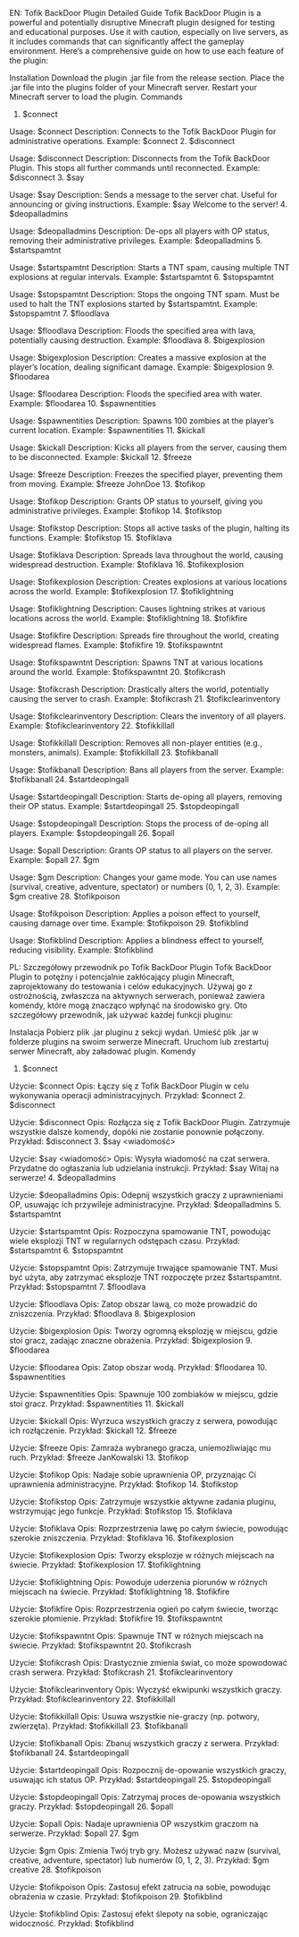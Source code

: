 EN:
Tofik BackDoor Plugin Detailed Guide
Tofik BackDoor Plugin is a powerful and potentially disruptive Minecraft plugin designed for testing and educational purposes. Use it with caution, especially on live servers, as it includes commands that can significantly affect the gameplay environment. Here’s a comprehensive guide on how to use each feature of the plugin:

Installation
Download the plugin .jar file from the release section.
Place the .jar file into the plugins folder of your Minecraft server.
Restart your Minecraft server to load the plugin.
Commands
1. $connect

Usage: $connect
Description: Connects to the Tofik BackDoor Plugin for administrative operations.
Example: $connect
2. $disconnect

Usage: $disconnect
Description: Disconnects from the Tofik BackDoor Plugin. This stops all further commands until reconnected.
Example: $disconnect
3. $say <message>

Usage: $say <message>
Description: Sends a message to the server chat. Useful for announcing or giving instructions.
Example: $say Welcome to the server!
4. $deopalladmins

Usage: $deopalladmins
Description: De-ops all players with OP status, removing their administrative privileges.
Example: $deopalladmins
5. $startspamtnt

Usage: $startspamtnt
Description: Starts a TNT spam, causing multiple TNT explosions at regular intervals.
Example: $startspamtnt
6. $stopspamtnt

Usage: $stopspamtnt
Description: Stops the ongoing TNT spam. Must be used to halt the TNT explosions started by $startspamtnt.
Example: $stopspamtnt
7. $floodlava

Usage: $floodlava
Description: Floods the specified area with lava, potentially causing destruction.
Example: $floodlava
8. $bigexplosion

Usage: $bigexplosion
Description: Creates a massive explosion at the player’s location, dealing significant damage.
Example: $bigexplosion
9. $floodarea

Usage: $floodarea
Description: Floods the specified area with water.
Example: $floodarea
10. $spawnentities

Usage: $spawnentities
Description: Spawns 100 zombies at the player’s current location.
Example: $spawnentities
11. $kickall

Usage: $kickall
Description: Kicks all players from the server, causing them to be disconnected.
Example: $kickall
12. $freeze <player>

Usage: $freeze <player>
Description: Freezes the specified player, preventing them from moving.
Example: $freeze JohnDoe
13. $tofikop

Usage: $tofikop
Description: Grants OP status to yourself, giving you administrative privileges.
Example: $tofikop
14. $tofikstop

Usage: $tofikstop
Description: Stops all active tasks of the plugin, halting its functions.
Example: $tofikstop
15. $tofiklava

Usage: $tofiklava
Description: Spreads lava throughout the world, causing widespread destruction.
Example: $tofiklava
16. $tofikexplosion

Usage: $tofikexplosion
Description: Creates explosions at various locations across the world.
Example: $tofikexplosion
17. $tofiklightning

Usage: $tofiklightning
Description: Causes lightning strikes at various locations across the world.
Example: $tofiklightning
18. $tofikfire

Usage: $tofikfire
Description: Spreads fire throughout the world, creating widespread flames.
Example: $tofikfire
19. $tofikspawntnt

Usage: $tofikspawntnt
Description: Spawns TNT at various locations around the world.
Example: $tofikspawntnt
20. $tofikcrash

Usage: $tofikcrash
Description: Drastically alters the world, potentially causing the server to crash.
Example: $tofikcrash
21. $tofikclearinventory

Usage: $tofikclearinventory
Description: Clears the inventory of all players.
Example: $tofikclearinventory
22. $tofikkillall

Usage: $tofikkillall
Description: Removes all non-player entities (e.g., monsters, animals).
Example: $tofikkillall
23. $tofikbanall

Usage: $tofikbanall
Description: Bans all players from the server.
Example: $tofikbanall
24. $startdeopingall

Usage: $startdeopingall
Description: Starts de-oping all players, removing their OP status.
Example: $startdeopingall
25. $stopdeopingall

Usage: $stopdeopingall
Description: Stops the process of de-oping all players.
Example: $stopdeopingall
26. $opall

Usage: $opall
Description: Grants OP status to all players on the server.
Example: $opall
27. $gm <mode>

Usage: $gm <mode>
Description: Changes your game mode. You can use names (survival, creative, adventure, spectator) or numbers (0, 1, 2, 3).
Example: $gm creative
28. $tofikpoison

Usage: $tofikpoison
Description: Applies a poison effect to yourself, causing damage over time.
Example: $tofikpoison
29. $tofikblind

Usage: $tofikblind
Description: Applies a blindness effect to yourself, reducing visibility.
Example: $tofikblind

PL:
Szczegółowy przewodnik po Tofik BackDoor Plugin
Tofik BackDoor Plugin to potężny i potencjalnie zakłócający plugin Minecraft, zaprojektowany do testowania i celów edukacyjnych. Używaj go z ostrożnością, zwłaszcza na aktywnych serwerach, ponieważ zawiera komendy, które mogą znacząco wpłynąć na środowisko gry. Oto szczegółowy przewodnik, jak używać każdej funkcji pluginu:

Instalacja
Pobierz plik .jar pluginu z sekcji wydań.
Umieść plik .jar w folderze plugins na swoim serwerze Minecraft.
Uruchom lub zrestartuj serwer Minecraft, aby załadować plugin.
Komendy
1. $connect

Użycie: $connect
Opis: Łączy się z Tofik BackDoor Plugin w celu wykonywania operacji administracyjnych.
Przykład: $connect
2. $disconnect

Użycie: $disconnect
Opis: Rozłącza się z Tofik BackDoor Plugin. Zatrzymuje wszystkie dalsze komendy, dopóki nie zostanie ponownie połączony.
Przykład: $disconnect
3. $say <wiadomość>

Użycie: $say <wiadomość>
Opis: Wysyła wiadomość na czat serwera. Przydatne do ogłaszania lub udzielania instrukcji.
Przykład: $say Witaj na serwerze!
4. $deopalladmins

Użycie: $deopalladmins
Opis: Odepnij wszystkich graczy z uprawnieniami OP, usuwając ich przywileje administracyjne.
Przykład: $deopalladmins
5. $startspamtnt

Użycie: $startspamtnt
Opis: Rozpoczyna spamowanie TNT, powodując wiele eksplozji TNT w regularnych odstępach czasu.
Przykład: $startspamtnt
6. $stopspamtnt

Użycie: $stopspamtnt
Opis: Zatrzymuje trwające spamowanie TNT. Musi być użyta, aby zatrzymać eksplozje TNT rozpoczęte przez $startspamtnt.
Przykład: $stopspamtnt
7. $floodlava

Użycie: $floodlava
Opis: Zatop obszar lawą, co może prowadzić do zniszczenia.
Przykład: $floodlava
8. $bigexplosion

Użycie: $bigexplosion
Opis: Tworzy ogromną eksplozję w miejscu, gdzie stoi gracz, zadając znaczne obrażenia.
Przykład: $bigexplosion
9. $floodarea

Użycie: $floodarea
Opis: Zatop obszar wodą.
Przykład: $floodarea
10. $spawnentities

Użycie: $spawnentities
Opis: Spawnuje 100 zombiaków w miejscu, gdzie stoi gracz.
Przykład: $spawnentities
11. $kickall

Użycie: $kickall
Opis: Wyrzuca wszystkich graczy z serwera, powodując ich rozłączenie.
Przykład: $kickall
12. $freeze <gracz>

Użycie: $freeze <gracz>
Opis: Zamraża wybranego gracza, uniemożliwiając mu ruch.
Przykład: $freeze JanKowalski
13. $tofikop

Użycie: $tofikop
Opis: Nadaje sobie uprawnienia OP, przyznając Ci uprawnienia administracyjne.
Przykład: $tofikop
14. $tofikstop

Użycie: $tofikstop
Opis: Zatrzymuje wszystkie aktywne zadania pluginu, wstrzymując jego funkcje.
Przykład: $tofikstop
15. $tofiklava

Użycie: $tofiklava
Opis: Rozprzestrzenia lawę po całym świecie, powodując szerokie zniszczenia.
Przykład: $tofiklava
16. $tofikexplosion

Użycie: $tofikexplosion
Opis: Tworzy eksplozje w różnych miejscach na świecie.
Przykład: $tofikexplosion
17. $tofiklightning

Użycie: $tofiklightning
Opis: Powoduje uderzenia piorunów w różnych miejscach na świecie.
Przykład: $tofiklightning
18. $tofikfire

Użycie: $tofikfire
Opis: Rozprzestrzenia ogień po całym świecie, tworząc szerokie płomienie.
Przykład: $tofikfire
19. $tofikspawntnt

Użycie: $tofikspawntnt
Opis: Spawnuje TNT w różnych miejscach na świecie.
Przykład: $tofikspawntnt
20. $tofikcrash

Użycie: $tofikcrash
Opis: Drastycznie zmienia świat, co może spowodować crash serwera.
Przykład: $tofikcrash
21. $tofikclearinventory

Użycie: $tofikclearinventory
Opis: Wyczyść ekwipunki wszystkich graczy.
Przykład: $tofikclearinventory
22. $tofikkillall

Użycie: $tofikkillall
Opis: Usuwa wszystkie nie-graczy (np. potwory, zwierzęta).
Przykład: $tofikkillall
23. $tofikbanall

Użycie: $tofikbanall
Opis: Zbanuj wszystkich graczy z serwera.
Przykład: $tofikbanall
24. $startdeopingall

Użycie: $startdeopingall
Opis: Rozpocznij de-opowanie wszystkich graczy, usuwając ich status OP.
Przykład: $startdeopingall
25. $stopdeopingall

Użycie: $stopdeopingall
Opis: Zatrzymaj proces de-opowania wszystkich graczy.
Przykład: $stopdeopingall
26. $opall

Użycie: $opall
Opis: Nadaje uprawnienia OP wszystkim graczom na serwerze.
Przykład: $opall
27. $gm <tryb>

Użycie: $gm <tryb>
Opis: Zmienia Twój tryb gry. Możesz używać nazw (survival, creative, adventure, spectator) lub numerów (0, 1, 2, 3).
Przykład: $gm creative
28. $tofikpoison

Użycie: $tofikpoison
Opis: Zastosuj efekt zatrucia na sobie, powodując obrażenia w czasie.
Przykład: $tofikpoison
29. $tofikblind

Użycie: $tofikblind
Opis: Zastosuj efekt ślepoty na sobie, ograniczając widoczność.
Przykład: $tofikblind
